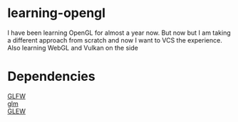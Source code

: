 # learning-opengl
I have been learning OpenGL for almost a year now. But now but I am taking a different approach from scratch and now I want to VCS the experience. Also learning WebGL and Vulkan on the side

# Dependencies
[GLFW](https://github.com/glfw/glfw)  
[glm](https://github.com/g-truc/glm)  
[GLEW](https://github.com/nigels-com/glew)
